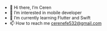 - 👋 Hi there, I’m Ceren
- 👀 I’m interested in mobile developer
- 🌱 I’m currently learning Flutter and Swift
- 📫 How to reach me cerenefe532@gmail.com


<!---
CerenEfe/CerenEfe is a ✨ special ✨ repository because its `README.md` (this file) appears on your GitHub profile.
You can click the Preview link to take a look at your changes.
--->

